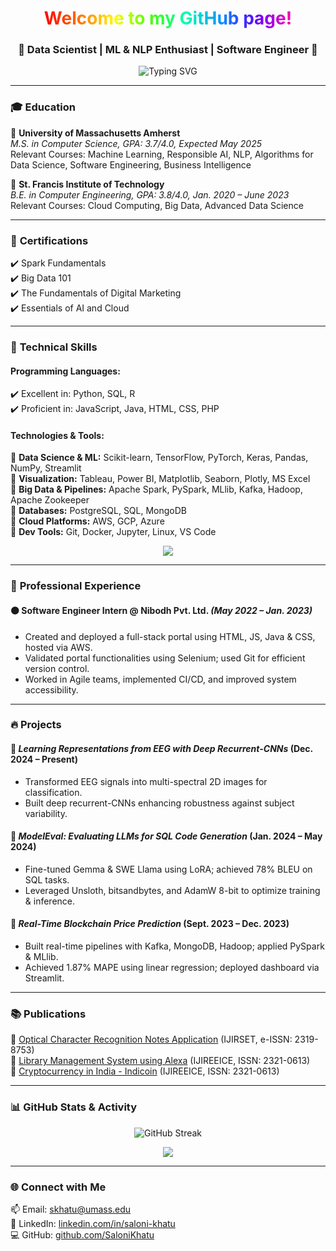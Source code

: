 
<!-- HEADER -->

<h1 align="center">
  <span style="background: linear-gradient(90deg, #ff0000, #ff7300, #fffb00, #48ff00, #00ffb3, #0091ff, #6200ff, #ff00b3);
    -webkit-background-clip: text; -webkit-text-fill-color: transparent;">
    Welcome to my GitHub page!
  </span>
</h1>

<h3 align="center">🚀 Data Scientist | ML & NLP Enthusiast | Software Engineer 🚀</h3>

<p align="center">
  <img src="https://readme-typing-svg.demolab.com?font=Fira+Code&pause=1000&color=FF5733&width=435&lines=Machine+Learning+%7C+NLP+%7C+Data+Science;Full-Stack+Development+%7C+GenerativeAI;Building+Intelligent+Systems+with+Purpose!" alt="Typing SVG" />
</p>

---

### 🎓 **Education**  
📍 **University of Massachusetts Amherst**  
*M.S. in Computer Science, GPA: 3.7/4.0, Expected May 2025*  
Relevant Courses: Machine Learning, Responsible AI, NLP, Algorithms for Data Science, Software Engineering, Business Intelligence  

📍 **St. Francis Institute of Technology**  
*B.E. in Computer Engineering, GPA: 3.8/4.0, Jan. 2020 – June 2023*  
Relevant Courses: Cloud Computing, Big Data, Advanced Data Science  

---

### 📜 **Certifications**  
✔️ Spark Fundamentals  
✔️ Big Data 101  
✔️ The Fundamentals of Digital Marketing  
✔️ Essentials of AI and Cloud  

---

### 🚀 **Technical Skills**

#### **Programming Languages:**  
✔️ Excellent in: Python, SQL, R  
✔️ Proficient in: JavaScript, Java, HTML, CSS, PHP  

#### **Technologies & Tools:**  
🔹 **Data Science & ML:** Scikit-learn, TensorFlow, PyTorch, Keras, Pandas, NumPy, Streamlit  
🔹 **Visualization:** Tableau, Power BI, Matplotlib, Seaborn, Plotly, MS Excel  
🔹 **Big Data & Pipelines:** Apache Spark, PySpark, MLlib, Kafka, Hadoop, Apache Zookeeper  
🔹 **Databases:** PostgreSQL, SQL, MongoDB  
🔹 **Cloud Platforms:** AWS, GCP, Azure  
🔹 **Dev Tools:** Git, Docker, Jupyter, Linux, VS Code  

<p align="center">
  <img src="https://skillicons.dev/icons?i=python,r,mysql,postgres,mysql,mongodb,java,js,html,css,react,nodejs,docker,aws,gcp,azure,tensorflow,pytorch,sklearn,git,github,vscode,linux,jupyter" />
</p>

---

### 💼 **Professional Experience**


#### 🟠 Software Engineer Intern @ Nibodh Pvt. Ltd. *(May 2022 – Jan. 2023)*  
- Created and deployed a full-stack portal using HTML, JS, Java & CSS, hosted via AWS.  
- Validated portal functionalities using Selenium; used Git for efficient version control.  
- Worked in Agile teams, implemented CI/CD, and improved system accessibility.

---

### 🔥 **Projects**

#### 🎯 *Learning Representations from EEG with Deep Recurrent-CNNs* (Dec. 2024 – Present)  
- Transformed EEG signals into multi-spectral 2D images for classification.  
- Built deep recurrent-CNNs enhancing robustness against subject variability.

#### 🎯 *ModelEval: Evaluating LLMs for SQL Code Generation* (Jan. 2024 – May 2024)  
- Fine-tuned Gemma & SWE Llama using LoRA; achieved 78% BLEU on SQL tasks.  
- Leveraged Unsloth, bitsandbytes, and AdamW 8-bit to optimize training & inference.

#### 🎯 *Real-Time Blockchain Price Prediction* (Sept. 2023 – Dec. 2023)  
- Built real-time pipelines with Kafka, MongoDB, Hadoop; applied PySpark & MLlib.  
- Achieved 1.87% MAPE using linear regression; deployed dashboard via Streamlit.

---

### 📚 **Publications**  
📄 [Optical Character Recognition Notes Application](https://www.ijirset.com/upload/2018/april/105_Optical.pdf) (IJIRSET, e-ISSN: 2319-8753)  
📄 [Library Management System using Alexa](https://www.ijireeice.com/upload/2020/may-20/IJIREEICE.2020.8519.pdf) (IJIREEICE, ISSN: 2321-0613)  
📄 [Cryptocurrency in India - Indicoin](https://www.ijireeice.com/upload/2020/july-20/IJIREEICE.2020.8613.pdf) (IJIREEICE, ISSN: 2321-0613)

---

### 📊 **GitHub Stats & Activity**

<p align="center">
  <img src="https://github-readme-streak-stats.herokuapp.com?user=SaloniKhatu&theme=tokyonight&hide_border=true" alt="GitHub Streak" />
</p>

<p align="center">
  <img src="https://github-profile-summary-cards.vercel.app/api/cards/profile-details?username=SaloniKhatu&theme=radical" />
</p>

---

### 🌐 **Connect with Me**

📫 Email: skhatu@umass.edu  
🔗 LinkedIn: [linkedin.com/in/saloni-khatu](https://linkedin.com/in/saloni-khatu/)  
💻 GitHub: [github.com/SaloniKhatu](https://github.com/SaloniKhatu)
